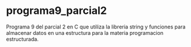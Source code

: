 # programa9_parcial2
Programa 9 del parcial 2 en C que utiliza la libreria string y funciones para almacenar datos en una estructura para la materia programacion estructurada.
